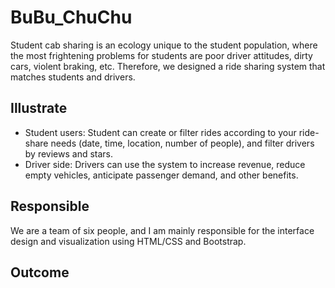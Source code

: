 # BuBu_ChuChu
Student cab sharing is an ecology unique to the student population, where the most frightening problems for students are poor driver attitudes, dirty cars, violent braking, etc. Therefore, we designed a ride sharing system that matches students and drivers.
## Illustrate
- Student users: Student can create or filter rides according to your ride-share needs (date, time, location, number of people), and filter drivers by reviews and stars.
- Driver side: Drivers can use the system to increase revenue, reduce empty vehicles, anticipate passenger demand, and other benefits.
## Responsible
We are a team of six people, and I am mainly responsible for the interface design and visualization using HTML/CSS and Bootstrap.
## Outcome
